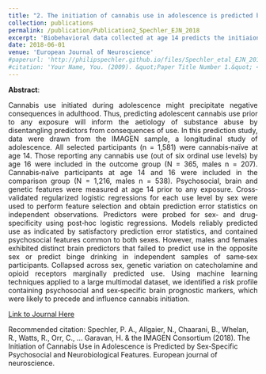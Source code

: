```yaml
---
title: "2. The initiation of cannabis use in adolescence is predicted by sex-specific psychosocial and neurobiological features"
collection: publications
permalink: /publication/Publication2_Spechler_EJN_2018
excerpt: 'Biobehavioral data collected at age 14 predicts the initiaion of cannabis use by age 16'
date: 2018-06-01
venue: 'European Journal of Neuroscience'
#paperurl: 'http://philipspechler.github.io/files/Spechler_etal_EJN_2018.pdf'
#citation: 'Your Name, You. (2009). &quot;Paper Title Number 1.&quot; <i>Journal 1</i>. 1(1).'
---
```



**Abstract**:
<div style="text-align: justify">Cannabis use initiated during adolescence might precipitate negative consequences in adulthood. Thus, 
predicting adolescent cannabis use prior to any exposure will inform the aetiology of substance abuse by disentangling predictors from 
consequences of use. In this prediction study, data were drawn from the IMAGEN sample, a longitudinal study of adolescence. All selected 
participants (n = 1,581) were cannabis‐naïve at age 14. Those reporting any cannabis use (out of six ordinal use levels) by age 16 were 
included in the outcome group (N = 365, males n = 207). Cannabis‐naïve participants at age 14 and 16 were included in the comparison group 
(N = 1,216, males n = 538). Psychosocial, brain and genetic features were measured at age 14 prior to any exposure. Cross‐validated 
regularized logistic regressions for each use level by sex were used to perform feature selection and obtain prediction error statistics 
on independent observations. Predictors were probed for sex‐ and drug‐specificity using post‐hoc logistic regressions. Models reliably 
predicted use as indicated by satisfactory prediction error statistics, and contained psychosocial features common to both sexes. However, 
males and females exhibited distinct brain predictors that failed to predict use in the opposite sex or predict binge drinking in 
independent samples of same‐sex participants. Collapsed across sex, genetic variation on catecholamine and opioid receptors marginally 
predicted use. Using machine learning techniques applied to a large multimodal dataset, we identified a risk profile containing 
psychosocial and sex‐specific brain prognostic markers, which were likely to precede and influence cannabis initiation.</div>


[Link to Journal Here](https://onlinelibrary.wiley.com/doi/pdf/10.1111/ejn.13989)

Recommended citation: Spechler, P. A., Allgaier, N., Chaarani, B., Whelan, R., Watts, R., Orr, C., ... Garavan, H. & the IMAGEN Consortium 
(2018). The Initiation of Cannabis Use in Adolescence is Predicted by Sex‐Specific Psychosocial and Neurobiological Features. European 
journal of neuroscience.
